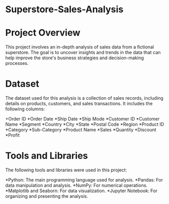 # Superstore-Sales-Analysis

# Project Overview

This project involves an in-depth analysis of sales data from a fictional superstore. The goal is to uncover insights and trends in the data that can help improve the store's business strategies and decision-making processes.

# Dataset

The dataset used for this analysis is a collection of sales records, including details on products, customers, and sales transactions. It includes the following columns:

+Order ID
*Order Date
*Ship Date
*Ship Mode
*Customer ID
*Customer Name
*Segment
*Country
*City
*State
*Postal Code
*Region
*Product ID
*Category
*Sub-Category
*Product Name
*Sales
*Quantity
*Discount
*Profit

# Tools and Libraries
The following tools and libraries were used in this project:

*Python: The main programming language used for analysis.
*Pandas: For data manipulation and analysis.
*NumPy: For numerical operations.
*Matplotlib and Seaborn: For data visualization.
*Jupyter Notebook: For organizing and presenting the analysis.
